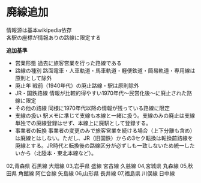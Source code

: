 # 廃線追加

情報源は基本wikipedia依存  
各駅の座標が情報ありの路線に限定する

**追加基準**
- 営業形態
    過去に旅客営業を行った路線である
- 路線の種別
    路面電車・人車軌道・馬車軌道・軽便鉄道・簡易軌道・専用線は原則として除外
- 廃止年
    戦前（1940年代）の廃止路線・駅は原則除外
- JR・国鉄路線
    情報が比較的得やすい1970年代～民営化後～に廃止された路線に限定
- その他の路線
    同様に1970年代以降の情報が残っている路線に限定
- 支線の扱い
    駅メモに準じて支線も本線と一緒に扱う。支線のみの廃止は支線単独での廃線登録はせず、本線上に廃駅として登録する。
- 事業者の転換
    事業者の変更のみで旅客営業を続ける場合（上下分離も含め）は廃線とはしない。ただし、JR（旧国鉄）からの3セク転換は転換前路線を廃線とする。JR時代と転換後の路線区分が必ずしも一致しないため統一したいから（北陸本・東北本線など）。


02,青森県
石黒線
大畑線
03,岩手県
盛線
宮古線
久慈線
04,宮城県
丸森線
05,秋田県
角館線
阿仁合線
矢島線
06,山形県
長井線
07,福島県
川俣線
日中線
